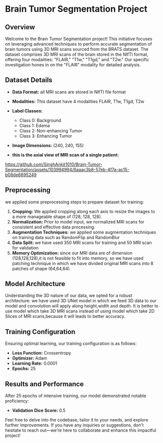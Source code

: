 # Brain Tumor Segmentation Project

## Overview

Welcome to the Brain Tumor Segmentation project! This initiative focuses on leveraging advanced techniques to perform accurate segmentation of brain tumors using 3D MRI scans sourced from the BRATS dataset. The dataset comprises 3D MRI scans of the brain stored in the NIfTI format, offering four modalities: "FLAIR," "T1w," "T1gd," and "T2w." Our specific investigation hones in on the "FLAIR" modality for detailed analysis.

## Dataset Details

- **Data Format:** all MRI scans are stored in NIfTI file format
- **Modalities:** This dataset have 4 modalities FLAIR, T1w, T1gd, T2w
- **Label Classes:**
  - Class 0: Background
  - Class 1: Edema
  - Class 2: Non-enhancing Tumor
  - Class 3: Enhancing Tumor
- **Image Dimensions:** (240, 240, 155)

- **this is the axial view of MRI scan of a single patient:**

https://github.com/SinghAnkit1010/Brain-Tumor-Segmentation/assets/103994994/6aaac3b8-57eb-4f7a-ac15-b08de6695249



## Preprocessing 

we applied some preprocessing steps to prepare dataset for training:

1. **Cropping:** We applied cropping along each axis to resize the images to a more manageable shape of (128, 128, 128).
2. **Normalization:** Prior to model input, we normalized MRI scans for consistent and effective data processing.
3. **Augmentation Techniques:** we applied some augmentation techniques on training data such as RandomFlip and RandomBlur
4. **Data Split:** we have used 350 MRI scans for training and 50 MRI scan for validation
5. **Memory Optimization:** since our MRI data are of dimension (128,128,128),it is not feasible to fit into memory,
                             so we have used patching technique in which we have divided original MRI scans into 8 patches
                             of shape (64,64,64)

## Model Architecture

Understanding the 3D nature of our data, we opted for a robust architecture:
we have used 3D UNet model in which we feed 3D data to our model and convolution will apply along height,width and depth.
It is better to use model which take 3D MRI scans instead of using model which take 2D Slices of MRI scans,because it will leads to better accuracy.

## Training Configuration

Ensuring optimal learning, our training configuration is as follows:

- **Loss Function:** Crossentropy
- **Optimizer:** Adam
- **Learning Rate:** 0.0001
- **Epochs:** 25

## Results and Performance

After 25 epochs of intensive training, our model demonstrated notable proficiency:

- **Validation Dice Score:** 0.5

Feel free to delve into the codebase, tailor it to your needs, and explore further improvements. If you have any inquiries or suggestions, don't hesitate to reach out—we're here to collaborate and enhance this impactful project!
